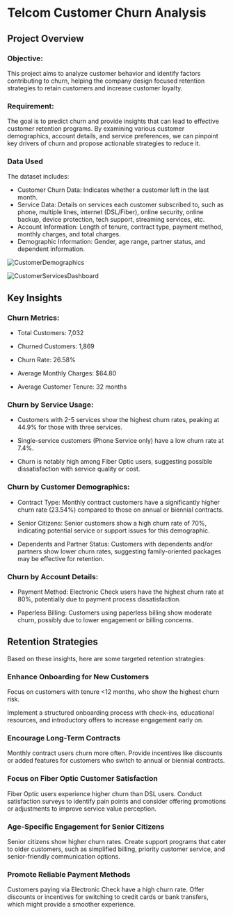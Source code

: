 # Telcom Customer Churn Analysis 

## Project Overview

### Objective: 
This project aims to analyze customer behavior and identify factors contributing to churn, helping the company design focused retention strategies to retain customers and increase customer loyalty.

### Requirement: 
The goal is to predict churn and provide insights that can lead to effective customer retention programs. By examining various customer demographics, account details, and service preferences, we can pinpoint key drivers of churn and propose actionable strategies to reduce it.

### Data Used

The dataset includes:

- Customer Churn Data: Indicates whether a customer left in the last month.
- Service Data: Details on services each customer subscribed to, such as phone, multiple lines, internet (DSL/Fiber), online security, online backup, device protection, tech support, streaming services, etc.
- Account Information: Length of tenure, contract type, payment method, monthly charges, and total charges.
- Demographic Information: Gender, age range, partner status, and dependent information.

![CustomerDemographics](https://github.com/user-attachments/assets/2a669d4b-9a6d-4d1a-9c49-f581b94cca3d)

![CustomerServicesDashboard](https://github.com/user-attachments/assets/7881625e-d928-4c39-94cb-c94d939d3c4f)


## Key Insights

### Churn Metrics:

- Total Customers: 7,032

- Churned Customers: 1,869

- Churn Rate: 26.58%

- Average Monthly Charges: $64.80

- Average Customer Tenure: 32 months

### Churn by Service Usage:

- Customers with 2-5 services show the highest churn rates, peaking at 44.9% for those with three services.

- Single-service customers (Phone Service only) have a low churn rate at 7.4%.

- Churn is notably high among Fiber Optic users, suggesting possible dissatisfaction with service quality or cost.

### Churn by Customer Demographics:

- Contract Type: Monthly contract customers have a significantly higher churn rate (23.54%) compared to those on annual or biennial contracts.

- Senior Citizens: Senior customers show a high churn rate of 70%, indicating potential service or support issues for this demographic.

- Dependents and Partner Status: Customers with dependents and/or partners show lower churn rates, suggesting family-oriented packages may be effective for retention.

### Churn by Account Details:

- Payment Method: Electronic Check users have the highest churn rate at 80%, potentially due to payment process dissatisfaction.

- Paperless Billing: Customers using paperless billing show moderate churn, possibly due to lower engagement or billing concerns.

## Retention Strategies

Based on these insights, here are some targeted retention strategies:

### Enhance Onboarding for New Customers

Focus on customers with tenure <12 months, who show the highest churn risk.

Implement a structured onboarding process with check-ins, educational resources, and introductory offers to increase engagement early on.

### Encourage Long-Term Contracts
Monthly contract users churn more often. Provide incentives like discounts or added features for customers who switch to annual or biennial contracts.

### Focus on Fiber Optic Customer Satisfaction
Fiber Optic users experience higher churn than DSL users. Conduct satisfaction surveys to identify pain points and consider offering promotions or adjustments to improve service value perception.

### Age-Specific Engagement for Senior Citizens
Senior citizens show higher churn rates. Create support programs that cater to older customers, such as simplified billing, priority customer service, and senior-friendly communication options.

### Promote Reliable Payment Methods
Customers paying via Electronic Check have a high churn rate. Offer discounts or incentives for switching to credit cards or bank transfers, which might provide a smoother experience.
